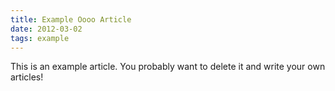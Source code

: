 ```yaml
---
title: Example Oooo Article
date: 2012-03-02
tags: example
---
```


This is an example article. You probably want to delete it and write your own articles!
